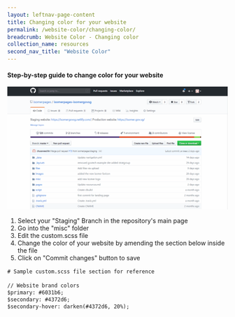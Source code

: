 ```yaml
---
layout: leftnav-page-content
title: Changing color for your website
permalink: /website-color/changing-color/
breadcrumb: Website Color - Changing color
collection_name: resources
second_nav_title: "Website Color"
---
```

#### **Step-by-step guide to change color for your website**
![How to change the colors for your website](/images/resources/website-color-change.gif)

1. Select your "Staging" Branch in the repository's main page
2. Go into the "misc" folder
3. Edit the custom.scss file
4. Change the color of your website by amending the section below inside the file
5. Click on "Commit changes" button to save

```
# Sample custom.scss file section for reference

// Website brand colors
$primary: #6031b6;
$secondary: #4372d6;
$secondary-hover: darken(#4372d6, 20%);
```
